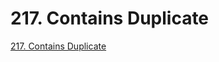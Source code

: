 # 217. Contains Duplicate

[217. Contains Duplicate](https://leetcode.com/problems/contains-duplicate/)
